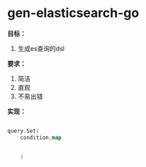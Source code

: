 # gen-elasticsearch-go
**目标：**
1. 生成es查询的dsl 

**要求：**
1. 简洁
2. 直观
3. 不易出错

**实现：**

```go

query.Set(
	condition,map
	
	
	)


```